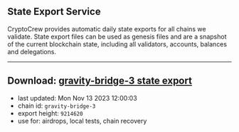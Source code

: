 ## State Export Service
CryptoCrew provides automatic daily state exports for all chains we validate. State export files can be used as genesis files and are a snapshot of the current blockchain state, including all validators, accounts, balances and delegations.

---
**Download: [gravity-bridge-3 state export](https://dl.ccvalidators.com/SERVICE/gravitybridge/gravity-bridge-3_export_9214620.json)**
---

- last updated: Mon Nov 13 2023 12:00:03
- chain id: `gravity-bridge-3`
- export height: `9214620`
- use for: airdrops, local tests, chain recovery
